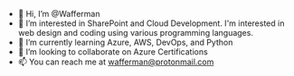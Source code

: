- 👋 Hi, I’m @Wafferman
- 👀 I’m interested in SharePoint and Cloud Development.  I'm interested in web design and coding using various programming languages.
- 🌱 I’m currently learning Azure, AWS, DevOps, and Python
- 💞️ I’m looking to collaborate on Azure Certifications
- 📫 You can reach me at wafferman@protonmail.com

<!---
Wafferman/Wafferman is a ✨ special ✨ repository because its `README.md` (this file) appears on your GitHub profile.
You can click the Preview link to take a look at your changes.
--->
